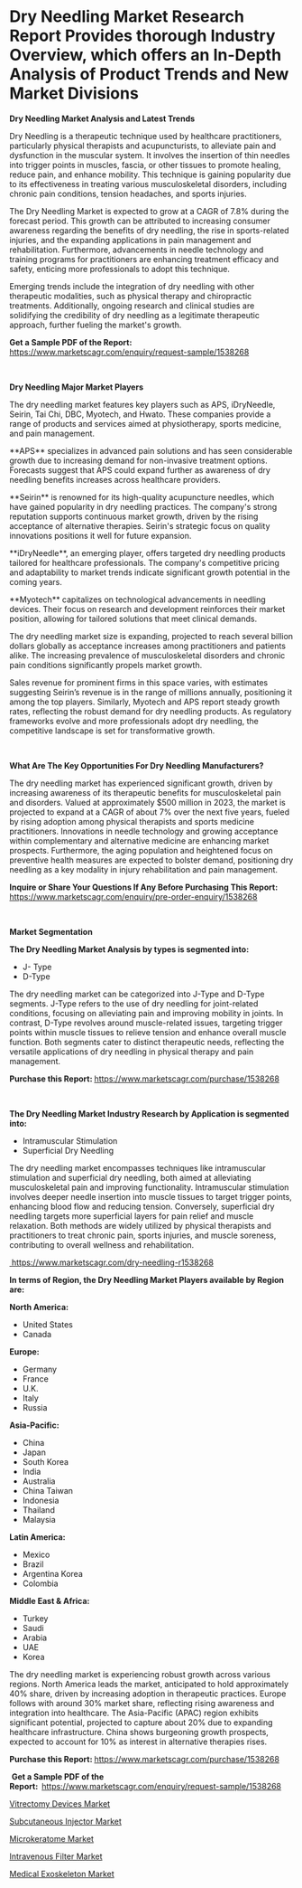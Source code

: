 <p><h1>Dry Needling Market Research Report Provides thorough Industry Overview, which offers an In-Depth Analysis of Product Trends and New Market Divisions</h1></p><p><strong>Dry Needling Market Analysis and Latest Trends</strong></p>
<p><p>Dry Needling is a therapeutic technique used by healthcare practitioners, particularly physical therapists and acupuncturists, to alleviate pain and dysfunction in the muscular system. It involves the insertion of thin needles into trigger points in muscles, fascia, or other tissues to promote healing, reduce pain, and enhance mobility. This technique is gaining popularity due to its effectiveness in treating various musculoskeletal disorders, including chronic pain conditions, tension headaches, and sports injuries.</p><p>The Dry Needling Market is expected to grow at a CAGR of 7.8% during the forecast period. This growth can be attributed to increasing consumer awareness regarding the benefits of dry needling, the rise in sports-related injuries, and the expanding applications in pain management and rehabilitation. Furthermore, advancements in needle technology and training programs for practitioners are enhancing treatment efficacy and safety, enticing more professionals to adopt this technique.  </p><p>Emerging trends include the integration of dry needling with other therapeutic modalities, such as physical therapy and chiropractic treatments. Additionally, ongoing research and clinical studies are solidifying the credibility of dry needling as a legitimate therapeutic approach, further fueling the market's growth.</p></p>
<p><strong>Get a Sample PDF of the Report:&nbsp;</strong> <a href="https://www.marketscagr.com/enquiry/request-sample/1538268?utm_campaign=2136&utm_medium=2&utm_source=Github&utm_content=ia&utm_term=03032025&utm_id=dry-needling">https://www.marketscagr.com/enquiry/request-sample/1538268</a></p>
<p>&nbsp;</p>
<p><strong>Dry Needling Major Market Players</strong></p>
<p><p>The dry needling market features key players such as APS, iDryNeedle, Seirin, Tai Chi, DBC, Myotech, and Hwato. These companies provide a range of products and services aimed at physiotherapy, sports medicine, and pain management.</p><p>**APS** specializes in advanced pain solutions and has seen considerable growth due to increasing demand for non-invasive treatment options. Forecasts suggest that APS could expand further as awareness of dry needling benefits increases across healthcare providers.</p><p>**Seirin** is renowned for its high-quality acupuncture needles, which have gained popularity in dry needling practices. The company's strong reputation supports continuous market growth, driven by the rising acceptance of alternative therapies. Seirin's strategic focus on quality innovations positions it well for future expansion.</p><p>**iDryNeedle**, an emerging player, offers targeted dry needling products tailored for healthcare professionals. The company's competitive pricing and adaptability to market trends indicate significant growth potential in the coming years.</p><p>**Myotech** capitalizes on technological advancements in needling devices. Their focus on research and development reinforces their market position, allowing for tailored solutions that meet clinical demands.</p><p>The dry needling market size is expanding, projected to reach several billion dollars globally as acceptance increases among practitioners and patients alike. The increasing prevalence of musculoskeletal disorders and chronic pain conditions significantly propels market growth.</p><p>Sales revenue for prominent firms in this space varies, with estimates suggesting Seirin’s revenue is in the range of millions annually, positioning it among the top players. Similarly, Myotech and APS report steady growth rates, reflecting the robust demand for dry needling products. As regulatory frameworks evolve and more professionals adopt dry needling, the competitive landscape is set for transformative growth.</p></p>
<p>&nbsp;</p>
<p><strong>What Are The Key Opportunities For Dry Needling Manufacturers?</strong></p>
<p><p>The dry needling market has experienced significant growth, driven by increasing awareness of its therapeutic benefits for musculoskeletal pain and disorders. Valued at approximately $500 million in 2023, the market is projected to expand at a CAGR of about 7% over the next five years, fueled by rising adoption among physical therapists and sports medicine practitioners. Innovations in needle technology and growing acceptance within complementary and alternative medicine are enhancing market prospects. Furthermore, the aging population and heightened focus on preventive health measures are expected to bolster demand, positioning dry needling as a key modality in injury rehabilitation and pain management.</p></p>
<p><strong>Inquire or Share Your Questions If Any Before Purchasing This Report:</strong> <a href="https://www.marketscagr.com/enquiry/pre-order-enquiry/1538268?utm_campaign=2136&utm_medium=2&utm_source=Github&utm_content=ia&utm_term=03032025&utm_id=dry-needling">https://www.marketscagr.com/enquiry/pre-order-enquiry/1538268</a></p>
<p>&nbsp;</p>
<p><strong>Market Segmentation</strong></p>
<p><strong>The Dry Needling Market Analysis by types is segmented into:</strong></p>
<p><ul><li>J- Type</li><li>D-Type</li></ul></p>
<p><p>The dry needling market can be categorized into J-Type and D-Type segments. J-Type refers to the use of dry needling for joint-related conditions, focusing on alleviating pain and improving mobility in joints. In contrast, D-Type revolves around muscle-related issues, targeting trigger points within muscle tissues to relieve tension and enhance overall muscle function. Both segments cater to distinct therapeutic needs, reflecting the versatile applications of dry needling in physical therapy and pain management.</p></p>
<p><strong>Purchase this Report:&nbsp;</strong><a href="https://www.marketscagr.com/purchase/1538268?utm_campaign=2136&utm_medium=2&utm_source=Github&utm_content=ia&utm_term=03032025&utm_id=dry-needling">https://www.marketscagr.com/purchase/1538268</a></p>
<p>&nbsp;</p>
<p><strong>The Dry Needling Market Industry Research by Application is segmented into:</strong></p>
<p><ul><li>Intramuscular Stimulation</li><li>Superficial Dry Needling</li></ul></p>
<p><p>The dry needling market encompasses techniques like intramuscular stimulation and superficial dry needling, both aimed at alleviating musculoskeletal pain and improving functionality. Intramuscular stimulation involves deeper needle insertion into muscle tissues to target trigger points, enhancing blood flow and reducing tension. Conversely, superficial dry needling targets more superficial layers for pain relief and muscle relaxation. Both methods are widely utilized by physical therapists and practitioners to treat chronic pain, sports injuries, and muscle soreness, contributing to overall wellness and rehabilitation.</p></p>
<p><a href="https://www.marketscagr.com/dry-needling-r1538268?utm_campaign=2136&utm_medium=2&utm_source=Github&utm_content=ia&utm_term=03032025&utm_id=dry-needling">&nbsp;https://www.marketscagr.com/dry-needling-r1538268</a></p>
<p><strong>In terms of Region, the Dry Needling Market Players available by Region are:</strong></p>
<p>
    <p> <strong> North America: </strong>
        <ul>
            <li>United States</li>
            <li>Canada</li>
        </ul>
        </p> 
    <p> <strong> Europe: </strong>
        <ul>
            <li>Germany</li>
            <li>France</li>
            <li>U.K.</li>
            <li>Italy</li>
            <li>Russia</li>
        </ul>
        </p> 
    <p> <strong> Asia-Pacific: </strong>
        <ul>
            <li>China</li>
            <li>Japan</li>
            <li>South Korea</li>
            <li>India</li>
            <li>Australia</li>
            <li>China Taiwan</li>
            <li>Indonesia</li>
            <li>Thailand</li>
            <li>Malaysia</li>
        </ul>
        </p> 
    <p> <strong> Latin America: </strong>
        <ul>
            <li>Mexico</li>
            <li>Brazil</li>
            <li>Argentina Korea</li>
            <li>Colombia</li>
        </ul>
        </p> 
    <p> <strong> Middle East & Africa: </strong>
        <ul>
            <li>Turkey</li>
            <li>Saudi</li>
            <li>Arabia</li>
            <li>UAE</li>
            <li>Korea</li>
        </ul>
    </p>
    </p>
<p><p>The dry needling market is experiencing robust growth across various regions. North America leads the market, anticipated to hold approximately 40% share, driven by increasing adoption in therapeutic practices. Europe follows with around 30% market share, reflecting rising awareness and integration into healthcare. The Asia-Pacific (APAC) region exhibits significant potential, projected to capture about 20% due to expanding healthcare infrastructure. China shows burgeoning growth prospects, expected to account for 10% as interest in alternative therapies rises.</p></p>
<p><strong>Purchase this Report: </strong><a href="https://www.marketscagr.com/purchase/1538268?utm_campaign=2136&utm_medium=2&utm_source=Github&utm_content=ia&utm_term=03032025&utm_id=dry-needling">https://www.marketscagr.com/purchase/1538268</a></p>
<p>&nbsp;<strong>Get a Sample PDF of the Report:&nbsp;&nbsp;</strong><a href="https://www.marketscagr.com/enquiry/request-sample/1538268?utm_campaign=2136&utm_medium=2&utm_source=Github&utm_content=ia&utm_term=03032025&utm_id=dry-needling">https://www.marketscagr.com/enquiry/request-sample/1538268</a></p>
<p><strong></strong></p>
<p><p><a href="https://github.com/AlisaRowe24/Market-Research-Report-List-1/blob/main/vitrectomy-devices-market.md?utm_campaign=2136&utm_medium=2&utm_source=Github&utm_content=ia&utm_term=03032025&utm_id=dry-needling">Vitrectomy Devices Market</a></p><p><a href="https://github.com/HobertDavis43/Market-Research-Report-List-1/blob/main/subcutaneous-injector-market.md?utm_campaign=2136&utm_medium=2&utm_source=Github&utm_content=ia&utm_term=03032025&utm_id=dry-needling">Subcutaneous Injector Market</a></p><p><a href="https://github.com/arvelm4nthig/Market-Research-Report-List-1/blob/main/microkeratome-market.md?utm_campaign=2136&utm_medium=2&utm_source=Github&utm_content=ia&utm_term=03032025&utm_id=dry-needling">Microkeratome Market</a></p><p><a href="https://github.com/mabutironaldo/Market-Research-Report-List-7/blob/main/intravenous-filter-market.md?utm_campaign=2136&utm_medium=2&utm_source=Github&utm_content=ia&utm_term=03032025&utm_id=dry-needling">Intravenous Filter Market</a></p><p><a href="https://github.com/AshikRahman991/Market-Research-Report-List-1/blob/main/medical-exoskeleton-market.md?utm_campaign=2136&utm_medium=2&utm_source=Github&utm_content=ia&utm_term=03032025&utm_id=dry-needling">Medical Exoskeleton Market</a></p></p>